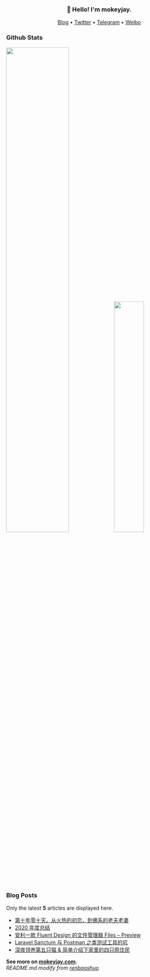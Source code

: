 <h3 align="center">👋 Hello! I'm mokeyjay.</h3>

<p align="center">
  <a target="_blank" href="https://www.mokeyjay.com/">Blog</a> •
  <a target="_blank" href="https://twitter.com/ttmokeyjay">Twitter</a> •
  <a target="_blank" href="https://t.me/mokeyjay_about">Telegram</a> •
  <a target="_blank" href="https://weibo.com/mokeyjay">Weibo</a>
</p>

### Github Stats

<a href="https://github.com/mokeyjay"><img src="https://github-readme-stats.vercel.app/api?username=mokeyjay&show_icons=true&layout=compact&count_private=true&hide_title=true&theme=default" style="width: 58%; max-width: 58%; min-width: 58%;"><img src="https://github-readme-stats.vercel.app/api/top-langs/?username=mokeyjay&layout=compact&count_private=true&theme=default" style="width: 40%; max-width: 40%; min-width: 40%;"></a>

### Blog Posts

Only the latest **5** articles are displayed here.

* [第十年零十天。从火热的初恋，到佛系的老夫老妻](https://img.mokeyjay.com/images/2021/01/12/e37ffa6962e51dd72c23dc0e7ea6e3fc.jpg)
* [2020 年度总结](https://www.mokeyjay.com/archives/2883)
* [安利一款 Fluent Design 的文件管理器 Files – Preview](https://www.mokeyjay.com/archives/2864)
* [Laravel Sanctum 与 Postman 之类测试工具的坑](https://www.mokeyjay.com/archives/2852)
* [深夜领养第五只猫 & 简单介绍下家里的四只原住民](https://www.mokeyjay.com/archives/2845)

**See more on [mokeyjay.com](https://www.mokeyjay.com).**  
*README.md modify from [renbaoshuo](https://github.com/renbaoshuo/renbaoshuo/blob/master/README.md)*
